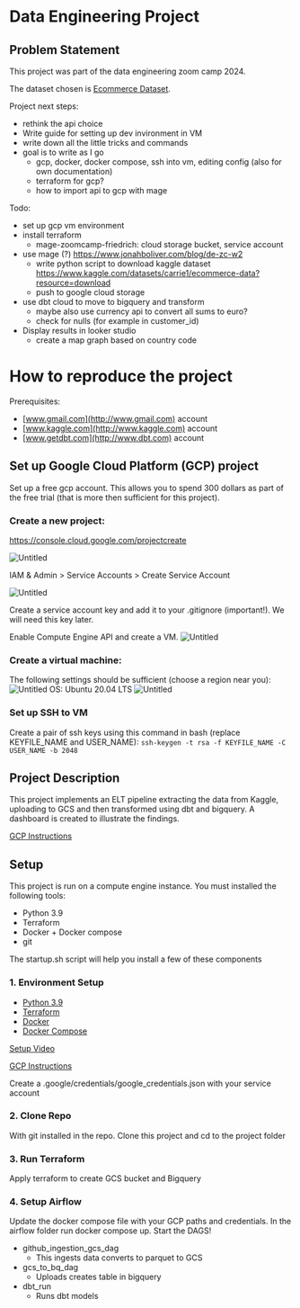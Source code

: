 # Data Engineering Project

## Problem Statement

This project was part of the data engineering zoom camp 2024. 

The dataset chosen is [Ecommerce Dataset](https://www.kaggle.com/datasets/carrie1/ecommerce-data?resource=download).


Project next steps:
- rethink the api choice
- Write guide for setting up dev invironment in VM
- write down all the little tricks and commands
- goal is to write as I go 
    - gcp, docker, docker compose, ssh into vm, editing config (also for own documentation)
    - terraform for gcp? 
    - how to import api to gcp with mage


Todo:
- set up gcp vm environment
- install terraform
    - mage-zoomcamp-friedrich: cloud storage bucket, service account
- use mage (?) https://www.jonahboliver.com/blog/de-zc-w2
    - write python script to download kaggle dataset https://www.kaggle.com/datasets/carrie1/ecommerce-data?resource=download
    - push to google cloud storage
- use dbt cloud to move to bigquery and transform
    - maybe also use currency api to convert all sums to euro?
    - check for nulls (for example in customer_id)
- Display results in looker studio
    - create a map graph based on country code



# How to reproduce the project

Prerequisites:

- [www.gmail.com](http://www.gmail.com) account
- [www.kaggle.com](http://www.kaggle.com) account
- [www.getdbt.com](http://www.dbt.com) account

## Set up Google Cloud Platform (GCP) project

Set up a free gcp account. This allows you to spend 300 dollars as part of the free trial (that is more then sufficient for this project).

### Create a new project:


https://console.cloud.google.com/projectcreate

![Untitled](images/gcp_project_setup.png)

IAM & Admin > Service Accounts > Create Service Account

![Untitled](images/service_account.png)

Create a service account key and add it to your .gitignore (important!). We will need this key later. 

Enable Compute Engine API and create a VM. 
![Untitled](images/compute_engine.png)

### Create a virtual machine:
The following settings should be sufficient (choose a region near you):
![Untitled](images/vm_setting.png)
OS: Ubuntu 20.04 LTS
![Untitled](images/boot_disk.png)

### Set up SSH to VM
Create a pair of ssh keys using this command in bash (replace KEYFILE_NAME and USER_NAME):
```ssh-keygen -t rsa -f KEYFILE_NAME -C USER_NAME -b 2048```














## Project Description

This project implements an ELT pipeline extracting the data from Kaggle, uploading to GCS and then transformed using dbt and bigquery. A dashboard is created to illustrate the findings.


[GCP Instructions](https://github.com/DataTalksClub/data-engineering-zoomcamp/blob/main/week_1_basics_n_setup/1_terraform_gcp/2_gcp_overview.md#initial-setup)


## Setup

This project is run on a compute engine instance. You must installed the following tools:

- Python 3.9
- Terraform
- Docker + Docker compose
- git

The startup.sh script will help you install a few of these components

### 1. Environment Setup

- [Python 3.9](https://linuxize.com/post/how-to-install-python-3-9-on-debian-10/)
- [Terraform](https://learn.hashicorp.com/tutorials/terraform/install-cli)
- [Docker](https://docs.docker.com/engine/install/debian/)
- [Docker Compose](https://docs.docker.com/compose/install/)


[Setup Video](https://www.youtube.com/watch?v=ae-CV2KfoN0&list=PL3MmuxUbc_hJed7dXYoJw8DoCuVHhGEQb)

[GCP Instructions](https://github.com/DataTalksClub/data-engineering-zoomcamp/blob/main/week_1_basics_n_setup/1_terraform_gcp/2_gcp_overview.md#initial-setup)

Create a .google/credentials/google_credentials.json with your service account

### 2. Clone Repo

With git installed in the repo. Clone this project and cd to the project folder

### 3. Run Terraform

Apply terraform to create GCS bucket and Bigquery

### 4. Setup Airflow

Update the docker compose file with your GCP paths and credentials. In the airflow folder run docker compose up. Start the DAGS!

- github_ingestion_gcs_dag
    - This ingests data converts to parquet to GCS
- gcs_to_bq_dag
    - Uploads creates table in bigquery
- dbt_run
    - Runs dbt models